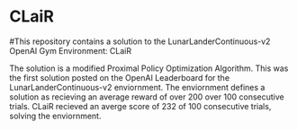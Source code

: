 # CLaiR
#This repository contains a solution to the LunarLanderContinuous-v2 OpenAI Gym Environment: CLaiR 

The solution is a modified Proximal Policy Optimization Algorithm. This was the first solution posted on the OpenAI Leaderboard for the LunarLanderContinuous-v2 enviornment. The enviornment defines a solution as recieving an average reward of over 200 over 100 consecutive trials. CLaiR recieved an averge score of 232 of 100 consecutive trials, solving the enviornment.

